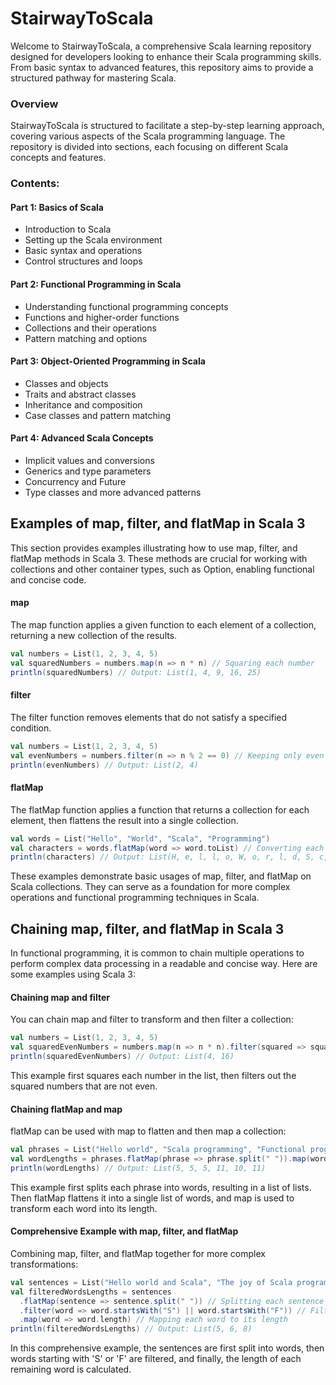 # StairwayToScala

Welcome to StairwayToScala, a comprehensive Scala learning repository designed for developers looking to enhance their Scala programming skills. From basic syntax to advanced features, this repository aims to provide a structured pathway for mastering Scala.

### Overview

StairwayToScala is structured to facilitate a step-by-step learning approach, covering various aspects of the Scala programming language. The repository is divided into sections, each focusing on different Scala concepts and features.

### Contents:

#### Part 1: Basics of Scala

* Introduction to Scala
* Setting up the Scala environment
* Basic syntax and operations
* Control structures and loops

#### Part 2: Functional Programming in Scala

* Understanding functional programming concepts
* Functions and higher-order functions
* Collections and their operations
* Pattern matching and options

#### Part 3: Object-Oriented Programming in Scala

* Classes and objects
* Traits and abstract classes
* Inheritance and composition
* Case classes and pattern matching

#### Part 4: Advanced Scala Concepts

* Implicit values and conversions
* Generics and type parameters
* Concurrency and Future
* Type classes and more advanced patterns


## Examples of map, filter, and flatMap in Scala 3

This section provides examples illustrating how to use map, filter, and flatMap methods in Scala 3. These methods are crucial for working with collections and other container types, such as Option, enabling functional and concise code.

#### map

The map function applies a given function to each element of a collection, returning a new collection of the results.

```scala 3
val numbers = List(1, 2, 3, 4, 5)
val squaredNumbers = numbers.map(n => n * n) // Squaring each number
println(squaredNumbers) // Output: List(1, 4, 9, 16, 25)
```

#### filter

The filter function removes elements that do not satisfy a specified condition.

```scala 3
val numbers = List(1, 2, 3, 4, 5)
val evenNumbers = numbers.filter(n => n % 2 == 0) // Keeping only even numbers
println(evenNumbers) // Output: List(2, 4)
```

#### flatMap

The flatMap function applies a function that returns a collection for each element, then flattens the result into a single collection.

```scala 3
val words = List("Hello", "World", "Scala", "Programming")
val characters = words.flatMap(word => word.toList) // Converting each word to a list of characters
println(characters) // Output: List(H, e, l, l, o, W, o, r, l, d, S, c, a, l, a, P, r, o, g, r, a, m, m, i, n, g)
```
These examples demonstrate basic usages of map, filter, and flatMap on Scala collections. They can serve as a foundation for more complex operations and functional programming techniques in Scala.

## Chaining map, filter, and flatMap in Scala 3

In functional programming, it is common to chain multiple operations to perform complex data processing in a readable and concise way. Here are some examples using Scala 3:

#### Chaining map and filter

You can chain map and filter to transform and then filter a collection:


```scala 3
val numbers = List(1, 2, 3, 4, 5)
val squaredEvenNumbers = numbers.map(n => n * n).filter(squared => squared % 2 == 0)
println(squaredEvenNumbers) // Output: List(4, 16)
```
This example first squares each number in the list, then filters out the squared numbers that are not even.

#### Chaining flatMap and map

flatMap can be used with map to flatten and then map a collection:

```scala 3
val phrases = List("Hello world", "Scala programming", "Functional programming")
val wordLengths = phrases.flatMap(phrase => phrase.split(" ")).map(word => word.length)
println(wordLengths) // Output: List(5, 5, 5, 11, 10, 11)
```
This example first splits each phrase into words, resulting in a list of lists. Then flatMap flattens it into a single list of words, and map is used to transform each word into its length.

#### Comprehensive Example with map, filter, and flatMap

Combining map, filter, and flatMap together for more complex transformations:


```scala 3
val sentences = List("Hello world and Scala", "The joy of Scala programming", "Understanding functional programming")
val filteredWordsLengths = sentences
  .flatMap(sentence => sentence.split(" ")) // Splitting each sentence into words
  .filter(word => word.startsWith("S") || word.startsWith("F")) // Filtering words that start with 'S' or 'F'
  .map(word => word.length) // Mapping each word to its length
println(filteredWordsLengths) // Output: List(5, 6, 8)
```
In this comprehensive example, the sentences are first split into words, then words starting with 'S' or 'F' are filtered, and finally, the length of each remaining word is calculated.

